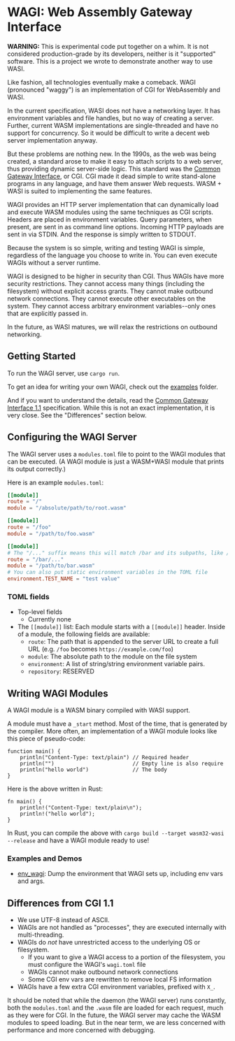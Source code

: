 # WAGI: Web Assembly Gateway Interface

**WARNING:** This is experimental code put together on a whim.
It is not considered production-grade by its developers, neither is it "supported" software.
This is a project we wrote to demonstrate another way to use WASI.

Like fashion, all technologies eventually make a comeback.
WAGI (pronounced "waggy") is an implementation of CGI for WebAssembly and WASI.

In the current specification, WASI does not have a networking layer.
It has environment variables and file handles, but no way of creating a server.
Further, current WASM implementations are single-threaded and have no support for concurrency.
So it would be difficult to write a decent web server implementation anyway.

But these problems are nothing new.
In the 1990s, as the web was being created, a standard arose to make it easy to attach scripts to a web server, thus providing dynamic server-side logic.
This standard was the [Common Gateway Interface](https://tools.ietf.org/html/rfc3875), or CGI.
CGI made it dead simple to write stand-alone programs in any language, and have them answer Web requests.
WASM + WASI is suited to implementing the same features.

WAGI provides an HTTP server implementation that can dynamically load and execute WASM modules using the same techniques as CGI scripts.
Headers are placed in environment variables.
Query parameters, when present, are sent in as command line options.
Incoming HTTP payloads are sent in via STDIN.
And the response is simply written to STDOUT.

Because the system is so simple, writing and testing WAGI is simple, regardless of the language you choose to write in.
You can even execute WAGIs without a server runtime.

WAGI is designed to be higher in security than CGI.
Thus WAGIs have more security restrictions.
They cannot access many things (including the filesystem) without explicit access grants.
They cannot make outbound network connections.
They cannot execute other executables on the system.
They cannot access arbitrary environment variables--only ones that are explicitly passed in.

In the future, as WASI matures, we will relax the restrictions on outbound networking.

## Getting Started

To run the WAGI server, use `cargo run`.

To get an idea for writing your own WAGI, check out the [examples](examples/) folder.

And if you want to understand the details, read the [Common Gateway Interface 1.1](https://tools.ietf.org/html/rfc3875) specification.
While this is not an exact implementation, it is very close.
See the "Differences" section below.

## Configuring the WAGI Server

The WAGI server uses a `modules.toml` file to point to the WAGI modules that can be executed.
(A WAGI module is just a WASM+WASI module that prints its output correctly.)

Here is an example `modules.toml`:

```toml
[[module]]
route = "/"
module = "/absolute/path/to/root.wasm"

[[module]]
route = "/foo"
module = "/path/to/foo.wasm"

[[module]]
# The "/..." suffix means this will match /bar and its subpaths, like /bar/a/b/c
route = "/bar/..."
module = "/path/to/bar.wasm"
# You can also put static environment variables in the TOML file
environment.TEST_NAME = "test value" 
```
### TOML fields

- Top-level fields
  - Currently none
- The `[[module]]` list: Each module starts with a `[[module]]` header. Inside of a module, the following fields are available:
  - `route`: The path that is appended to the server URL to create a full URL (e.g. `/foo` becomes `https://example.com/foo`)
  - `module`: The absolute path to the module on the file system
  - `environment`: A list of string/string environment variable pairs.
  - `repository`: RESERVED

## Writing WAGI Modules

A WAGI module is a WASM binary compiled with WASI support.

A module must have a `_start` method. Most of the time, that is generated by the compiler.
More often, an implementation of a WAGI module looks like this piece of pseudo-code:

```
function main() {
    println("Content-Type: text/plain") // Required header
    println("")                         // Empty line is also require
    println("hello world")              // The body
}
```

Here is the above written in Rust:

```
fn main() {
    println!("Content-Type: text/plain\n");
    println!("hello world");
}
```

In Rust, you can compile the above with `cargo build --target wasm32-wasi --release` and have a WAGI module ready to use! 

### Examples and Demos

- [env_wagi](https://github.com/deislabs/env_wagi): Dump the environment that WAGI sets up, including env vars and args.

## Differences from CGI 1.1

- We use UTF-8 instead of ASCII.
- WAGIs are not handled as "processes", they are executed internally with multi-threading.
- WAGIs do _not_ have unrestricted access to the underlying OS or filesystem.
    * If you want to give a WAGI access to a portion of the filesystem, you must configure the WAGI's `wagi.toml` file
    * WAGIs cannot make outbound network connections
    * Some CGI env vars are rewritten to remove local FS information
- WAGIs have a few extra CGI environment variables, prefixed with `X_`.

It should be noted that while the daemon (the WAGI server) runs constantly, both the `modules.toml` and the `.wasm` file are loaded for each request, much as they were for CGI.
In the future, the WAGI server may cache the WASM modules to speed loading.
But in the near term, we are less concerned with performance and more concerned with debugging.